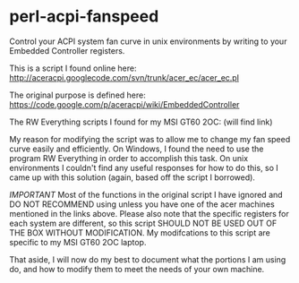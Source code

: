perl-acpi-fanspeed
==================

Control your ACPI system fan curve in unix environments by writing to your Embedded Controller registers.


This is a script I found online here: http://aceracpi.googlecode.com/svn/trunk/acer_ec/acer_ec.pl

The original purpose is defined here: https://code.google.com/p/aceracpi/wiki/EmbeddedController

The RW Everything scripts I found for my MSI GT60 2OC: (will find link)


My reason for modifying the script was to allow me to change my fan speed curve easily and efficiently. On Windows, I found the need to use the program RW Everything in order to accomplish this task. On unix environments I couldn't find any useful responses for how to do this, so I came up with this solution (again, based off the script I borrowed).

*IMPORTANT*
Most of the functions in the original script I have ignored and DO NOT RECOMMEND using unless you have one of the acer machines mentioned in the links above. Please also note that the specific registers for each system are different, so this script SHOULD NOT BE USED OUT OF THE BOX WITHOUT MODIFICATION. My modifcations to this script are specific to my MSI GT60 2OC laptop.

That aside, I will now do my best to document what the portions I am using do, and how to modify them to meet the needs of your own machine.

